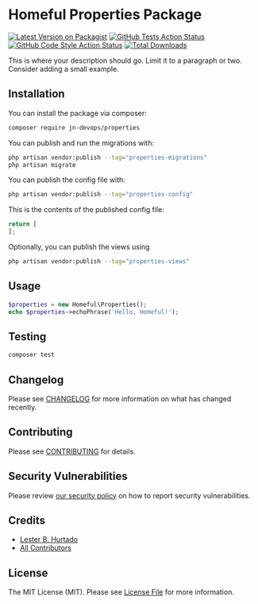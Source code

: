 # Homeful Properties Package

[![Latest Version on Packagist](https://img.shields.io/packagist/v/jn-devops/properties.svg?style=flat-square)](https://packagist.org/packages/jn-devops/properties)
[![GitHub Tests Action Status](https://img.shields.io/github/actions/workflow/status/jn-devops/properties/run-tests.yml?branch=main&label=tests&style=flat-square)](https://github.com/jn-devops/properties/actions?query=workflow%3Arun-tests+branch%3Amain)
[![GitHub Code Style Action Status](https://img.shields.io/github/actions/workflow/status/jn-devops/properties/fix-php-code-style-issues.yml?branch=main&label=code%20style&style=flat-square)](https://github.com/jn-devops/properties/actions?query=workflow%3A"Fix+PHP+code+style+issues"+branch%3Amain)
[![Total Downloads](https://img.shields.io/packagist/dt/jn-devops/properties.svg?style=flat-square)](https://packagist.org/packages/jn-devops/properties)

This is where your description should go. Limit it to a paragraph or two. Consider adding a small example.

## Installation

You can install the package via composer:

```bash
composer require jn-devops/properties
```

You can publish and run the migrations with:

```bash
php artisan vendor:publish --tag="properties-migrations"
php artisan migrate
```

You can publish the config file with:

```bash
php artisan vendor:publish --tag="properties-config"
```

This is the contents of the published config file:

```php
return [
];
```

Optionally, you can publish the views using

```bash
php artisan vendor:publish --tag="properties-views"
```

## Usage

```php
$properties = new Homeful\Properties();
echo $properties->echoPhrase('Hello, Homeful!');
```

## Testing

```bash
composer test
```

## Changelog

Please see [CHANGELOG](CHANGELOG.md) for more information on what has changed recently.

## Contributing

Please see [CONTRIBUTING](CONTRIBUTING.md) for details.

## Security Vulnerabilities

Please review [our security policy](../../security/policy) on how to report security vulnerabilities.

## Credits

- [Lester B. Hurtado](https://github.com/jn-devops)
- [All Contributors](../../contributors)

## License

The MIT License (MIT). Please see [License File](LICENSE.md) for more information.

